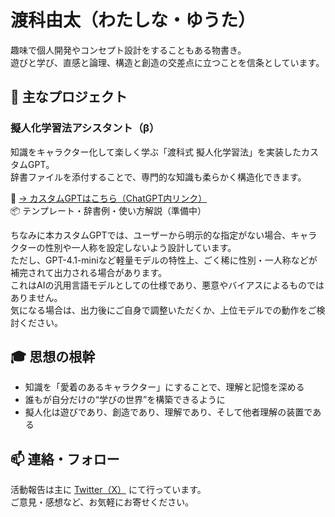 # 渡科由太（わたしな・ゆうた）

趣味で個人開発やコンセプト設計をすることもある物書き。
<br>遊びと学び、直感と論理、構造と創造の交差点に立つことを信条としています。

## 🧠 主なプロジェクト

### 擬人化学習法アシスタント（β）
知識をキャラクター化して楽しく学ぶ「渡科式 擬人化学習法」を実装したカスタムGPT。
<br>辞書ファイルを添付することで、専門的な知識も柔らかく構造化できます。

🔗 [→ カスタムGPTはこちら（ChatGPT内リンク）](https://chatgpt.com/g/g-687da5e983b081918cfa08dea63ec36b-ni-ren-hua-xue-xi-fa-asisutantob?model=gpt-4-1-mini)  
📦 テンプレート・辞書例・使い方解説（準備中）

ちなみに本カスタムGPTでは、ユーザーから明示的な指定がない場合、キャラクターの性別や一人称を設定しないよう設計しています。
<br>ただし、GPT-4.1-miniなど軽量モデルの特性上、ごく稀に性別・一人称などが補完されて出力される場合があります。
<br>これはAIの汎用言語モデルとしての仕様であり、悪意やバイアスによるものではありません。
<br>気になる場合は、出力後にご自身で調整いただくか、上位モデルでの動作をご検討ください。

## 🎓 思想の根幹

- 知識を「愛着のあるキャラクター」にすることで、理解と記憶を深める
- 誰もが自分だけの“学びの世界”を構築できるように
- 擬人化は遊びであり、創造であり、理解であり、そして他者理解の装置である

## 📫 連絡・フォロー

活動報告は主に [Twitter（X）](https://x.com/Yuta_watashina) にて行っています。
<br>ご意見・感想など、お気軽にお寄せください。
